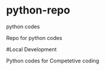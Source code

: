 # python-repo
python codes

Repo for python codes


#Local Development

Python codes for Competetive coding
